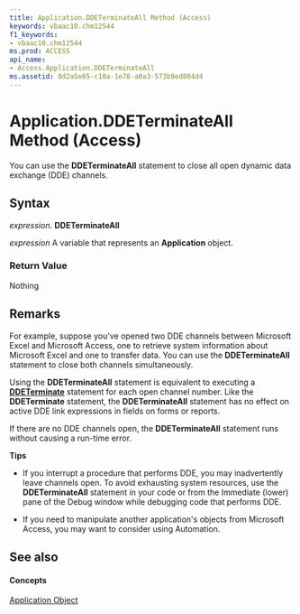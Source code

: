 ```yaml
---
title: Application.DDETerminateAll Method (Access)
keywords: vbaac10.chm12544
f1_keywords:
- vbaac10.chm12544
ms.prod: ACCESS
api_name:
- Access.Application.DDETerminateAll
ms.assetid: 0d2a5e65-c10a-1e78-a0a3-573b9ed804d4
---
```



# Application.DDETerminateAll Method (Access)

You can use the  **DDETerminateAll** statement to close all open dynamic data exchange (DDE) channels.


## Syntax

 _expression_. **DDETerminateAll**

 _expression_ A variable that represents an **Application** object.


### Return Value

Nothing


## Remarks

For example, suppose you've opened two DDE channels between Microsoft Excel and Microsoft Access, one to retrieve system information about Microsoft Excel and one to transfer data. You can use the  **DDETerminateAll** statement to close both channels simultaneously.

Using the  **DDETerminateAll** statement is equivalent to executing a **[DDETerminate](application-ddeterminate-method-access.md)** statement for each open channel number. Like the **DDETerminate** statement, the **DDETerminateAll** statement has no effect on active DDE link expressions in fields on forms or reports.

If there are no DDE channels open, the  **DDETerminateAll** statement runs without causing a run-time error.

 **Tips**


- If you interrupt a procedure that performs DDE, you may inadvertently leave channels open. To avoid exhausting system resources, use the  **DDETerminateAll** statement in your code or from the Immediate (lower) pane of the Debug window while debugging code that performs DDE.
    
- If you need to manipulate another application's objects from Microsoft Access, you may want to consider using Automation.
    

## See also


#### Concepts


[Application Object](application-object-access.md)

